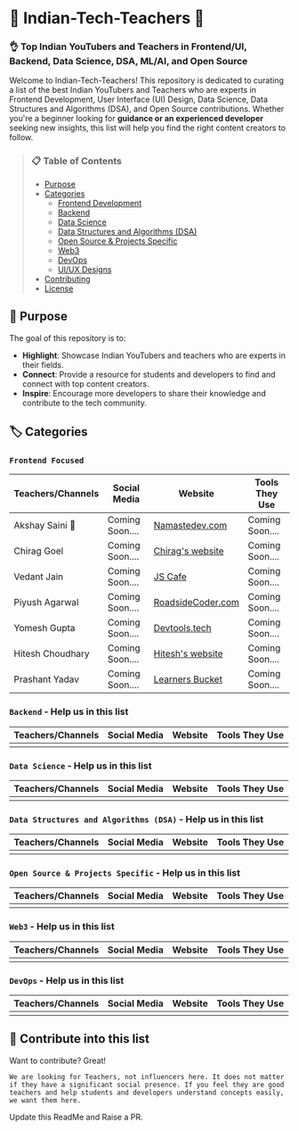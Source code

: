# 🌟 Indian-Tech-Teachers 🌟

### 👌 Top Indian YouTubers and Teachers in Frontend/UI, Backend, Data Science, DSA, ML/AI, and Open Source

Welcome to Indian-Tech-Teachers! This repository is dedicated to curating a list of the best Indian YouTubers and Teachers who are experts in Frontend Development, User Interface (UI) Design, Data Science, Data Structures and Algorithms (DSA), and Open Source contributions. Whether you're a beginner looking for **guidance or an experienced developer** seeking new insights, this list will help you find the right content creators to follow.



> ### 📋 Table of Contents
> - [Purpose](#-purpose)
> - [Categories](#-categories)
>   - [Frontend Development](#frontend-focused)
>   - [Backend](#backend)
>   - [Data Science](#data-science)
>   - [Data Structures and Algorithms (DSA)](#data-structures-and-algorithms-dsa)
>   - [Open Source & Projects Specific](#open-source-projects-specific)
>   - [Web3](#web3)
>   - [DevOps](#devops)
>   - [UI/UX Designs](#ux)
> - [Contributing](#-contribute-into-this-list)
> - [License](#license)

## 🎯 Purpose
The goal of this repository is to:
- **Highlight**: Showcase Indian YouTubers and teachers who are experts in their fields.
- **Connect**: Provide a resource for students and developers to find and connect with top content creators.
- **Inspire**: Encourage more developers to share their knowledge and contribute to the tech community.



## 🏷️ Categories



### ```Frontend Focused ```
| Teachers/Channels | Social Media | Website | Tools They Use | 
| ------ | ------ | ------ | ------ | 
| Akshay Saini 🚀  | Coming Soon....  | [Namastedev.com](https://namastedev.com) | Coming Soon.... |
| Chirag Goel | Coming Soon.... | [Chirag's website](https://engineerchirag.in/) | Coming Soon.... |
| Vedant Jain | Coming Soon.... | [JS Cafe](https://learn.jscafe.dev/) | Coming Soon.... |
| Piyush Agarwal | Coming Soon.... | [RoadsideCoder.com](https://roadsidecoder.com) | Coming Soon.... |
| Yomesh Gupta | Coming Soon.... | [Devtools.tech](https://devtools.tech) | Coming Soon.... |
| Hitesh Choudhary | Coming Soon.... | [Hitesh's website](https://hiteshchoudhary.com/) | Coming Soon.... |
| Prashant Yadav | Coming Soon.... | [Learners Bucket](https://learnersbucket.com/) | Coming Soon.... |



### ```Backend``` - Help us in this list
| Teachers/Channels | Social Media | Website | Tools They Use | 
| ------ | ------ | ------ | ------ | 
| | | | |



### ```Data Science``` - Help us in this list
| Teachers/Channels | Social Media | Website | Tools They Use | 
| ------ | ------ | ------ | ------ | 
| | | | |



### ```Data Structures and Algorithms (DSA)``` - Help us in this list
| Teachers/Channels | Social Media | Website | Tools They Use | 
| ------ | ------ | ------ | ------ | 
| | | | |



### ```Open Source & Projects Specific``` - Help us in this list
| Teachers/Channels | Social Media | Website | Tools They Use | 
| ------ | ------ | ------ | ------ | 
| | | | |



### ```Web3``` - Help us in this list
| Teachers/Channels | Social Media | Website | Tools They Use | 
| ------ | ------ | ------ | ------ | 
| | | | |



### ```DevOps``` - Help us in this list
| Teachers/Channels | Social Media | Website | Tools They Use | 
| ------ | ------ | ------ | ------ | 
| | | | |



## 🌟 Contribute into this list

Want to contribute? Great!

``We are looking for Teachers, not influencers here. It does not matter if they have a significant social presence. If you feel they are good teachers and help students and developers understand concepts easily, we want them here.``

Update this ReadMe and Raise a PR.
